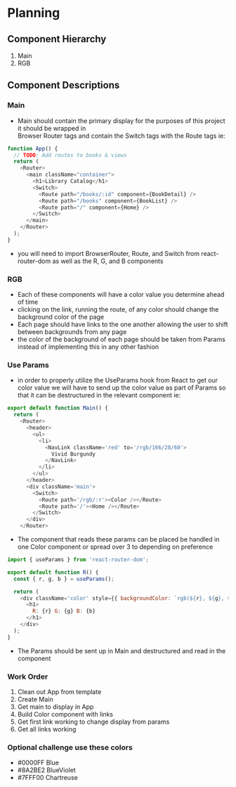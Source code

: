 # Planning

## Component Hierarchy

1. Main
2. RGB

## Component Descriptions

### Main

- Main should contain the primary display for the purposes of this project it should be wrapped in  
Browser Router tags and contain the Switch tags with the Route tags ie:

```js
function App() {
  // TODO: Add routes to books & views
  return (
    <Router>
      <main className="container">
        <h1>Library Catalog</h1>
        <Switch>
          <Route path="/books/:id" component={BookDetail} />
          <Route path="/books" component={BookList} />
          <Route path="/" component={Home} />
        </Switch>
      </main>
    </Router>
  );
}
```

- you will need to import BrowserRouter, Route, and Switch from react-router-dom as well as the R, G, and B components

### RGB

- Each of these components will have a color value you determine ahead of time
- clicking on the link, running the route, of any color should change the background color of the page
- Each page should have links to the one another allowing the user to shift between backgrounds from any page
- the color of the background of each page should be taken from Params instead of implementing this in any other fashion

### Use Params

- in order to properly utilize the UseParams hook from React to get our color value we will have to send up the color value as part of 
Params so that it can be destructured in the relevant component ie:

```js
export default function Main() {
  return (
    <Router>
      <header>
        <ul>
          <li>
            <NavLink className='red' to='/rgb/166/28/60'>
              Vivid Burgundy
            </NavLink>
          </li>
        </ul>
      </header>
      <div className='main'>
        <Switch>
          <Route path='/rgb/:r'><Color /></Route>
          <Route path='/'><Home /></Route>
        </Switch>
      </div>
    </Router>
```

- The component that reads these params can be placed be handled in one Color component or spread over 3 to depending on preference

```js
import { useParams } from 'react-router-dom';

export default function R() {
  const { r, g, b } = useParams();

  return (
    <div className='color' style={{ backgroundColor: `rgb(${r}, ${g}, ${b})` }}>
      <h1>
        R: {r} G: {g} B: {b}
      </h1>
    </div>
  );
}
```

- The Params should be sent up in Main and destructured and read in the component

### Work Order

1. Clean out App from template
2. Create Main
3. Get main to display in App
4. Build Color component with links
5. Get first link working to change display from params
6. Get all links working

### Optional challenge use these colors

- #0000FF Blue
- #8A2BE2 BlueViolet
- #7FFF00 Chartreuse
